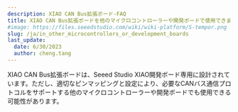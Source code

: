 ```yaml
---
description: XIAO CAN Bus拡張ボード-FAQ
title: XIAO CAN Bus拡張ボードを他のマイクロコントローラーや開発ボードで使用できますか？
#image: https://files.seeedstudio.com/wiki/wiki-platform/S-tempor.png
slug: /ja/in_other_microcontrollers_or_development_boards
last_update:
  date: 6/30/2023
  author: cheng.tang
---
```

XIAO CAN Bus拡張ボードは、Seeed Studio XIAO開発ボード専用に設計されています。ただし、適切なピンマッピングと設定により、必要なCANバス通信プロトコルをサポートする他のマイクロコントローラーや開発ボードでも使用できる可能性があります。